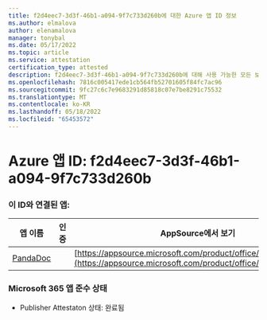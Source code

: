 ```yaml
---
title: f2d4eec7-3d3f-46b1-a094-9f7c733d260b에 대한 Azure 앱 ID 정보
ms.author: elmalova
author: elenamalova
manager: tonybal
ms.date: 05/17/2022
ms.topic: article
ms.service: attestation
certification_type: attested
description: f2d4eec7-3d3f-46b1-a094-9f7c733d260b에 대해 사용 가능한 모든 보안 및 규정 준수 정보입니다.
ms.openlocfilehash: 7816c005417ede1cb564fb52701605f84fc7ac96
ms.sourcegitcommit: 9fc27c6c7e9683291d85818c07e7be8291c75532
ms.translationtype: MT
ms.contentlocale: ko-KR
ms.lasthandoff: 05/18/2022
ms.locfileid: "65453572"
---
```

# <a name="azure-app-id-f2d4eec7-3d3f-46b1-a094-9f7c733d260b"></a>Azure 앱 ID: f2d4eec7-3d3f-46b1-a094-9f7c733d260b


### <a name="apps-associated-with-this-id"></a>이 ID와 연결된 앱:
| **앱 이름** | **인증** | **AppSource에서 보기** |
|--------------|---------------|-----------------------|
| [PandaDoc](../forward/WA200002927.md) |  | [https://appsource.microsoft.com/product/office/WA200002927](https://appsource.microsoft.com/product/office/WA200002927) |

### <a name="microsoft-365-app-compliance-status"></a>Microsoft 365 앱 준수 상태
- Publisher Attestaton 상태: 완료됨

